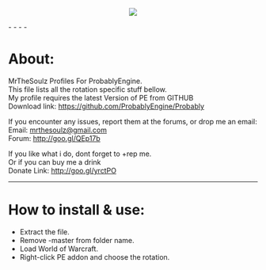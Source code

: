 <p align="center">
  <img src="http://img11.imageshack.us/img11/8108/lymg.jpg"/>
</p>
- - - -

About:  
============================
MrTheSoulz Profiles For ProbablyEngine.  
This file lists all the rotation specific stuff bellow.  
My profile requires the latest Version of PE from GITHUB  
Download link: https://github.com/ProbablyEngine/Probably  
  
If you encounter any issues, report them at the forums, or drop me an email:  
Email: mrthesoulz@gmail.com  
Forum: http://goo.gl/QEp17b  
  
If you like what i do, dont forget to +rep me.  
Or if you can buy me a drink  
Donate Link: http://goo.gl/yrctPO  
  
---------------------------------------------------------------
How to install & use:  
============================
* Extract the file.  
* Remove -master from folder name.  
* Load World of Warcraft.  
* Right-click PE addon and choose the rotation.
